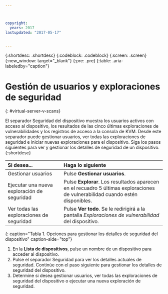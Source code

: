 ```yaml
---



copyright:
  years: 2017
lastupdated: "2017-05-17"


---
```


{:shortdesc: .shortdesc}
{:codeblock: .codeblock}
{:screen: .screen}
{:new_window: target="_blank"}
{:pre: .pre}
{:table: .aria-labeledby="caption"}

# Gestión de usuarios y exploraciones de seguridad
{: #virtual-server-v-scans}

El separador Seguridad del dispositivo muestra los usuarios activos con acceso al dispositivo, los resultados de las cinco últimas exploraciones de vulnerabilidades y los registros de acceso a la consola de KVM. Desde este separador puede gestionar usuarios, ver todas las exploraciones de seguridad e iniciar nuevas exploraciones para el dispositivo. Siga los pasos siguientes para ver y gestionar los detalles de seguridad de un dispositivo.
{:shortdesc}

 | Si desea...   |  Haga lo siguiente                                                                                                         |
 |:------------------------- |:--------------------------------------------------------------------------------------------------------------|
 |Gestionar usuarios               | Pulse **Gestionar usuarios**.                                                                                       |
 |Ejecutar una nueva exploración de seguridad    | Pulse **Explorar**. Los resultados aparecen en el recuadro 5 últimas exploraciones de vulnerabilidad cuando estén disponibles. |
 |Ver todas las exploraciones de seguridad    | Pulse **Ver todo**. Se le redirigirá a la pantalla *Exploraciones de vulnerabilidad* del dispositivo.                     |
 {: caption="Tabla 1. Opciones para gestionar los detalles de seguridad del dispositivo" caption-side="top"}
 
1. En la **Lista de dispositivos**, pulse un nombre de un dispositivo para acceder al dispositivo.
2. Pulse el separador Seguridad para ver los detalles actuales de seguridad. Continúe con el paso siguiente para gestionar los detalles de seguridad del dispositivo.
3. Determine si desea gestionar usuarios, ver todas las exploraciones de seguridad del dispositivo o ejecutar una nueva exploración de seguridad.
